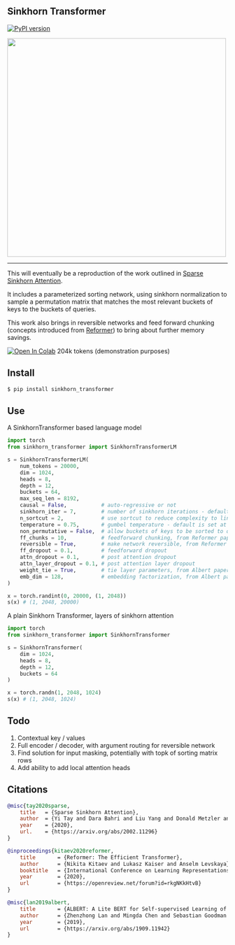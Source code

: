 ## Sinkhorn Transformer

[![PyPI version](https://badge.fury.io/py/sinkhorn-transformer.svg)](https://badge.fury.io/py/sinkhorn-transformer)

<img src="./sinkhorn.png" width="500">

---

This will eventually be a reproduction of the work outlined in <a href="https://arxiv.org/abs/2002.11296">Sparse Sinkhorn Attention</a>.

It includes a parameterized sorting network, using sinkhorn normalization to sample a permutation matrix that matches the most relevant buckets of keys to the buckets of queries.

This work also brings in reversible networks and feed forward chunking (concepts introduced from <a href="https://openreview.net/forum?id=rkgNKkHtvB">Reformer</a>) to bring about further memory savings.

[![Open In Colab](https://colab.research.google.com/assets/colab-badge.svg)](https://colab.research.google.com/drive/1Eej8U4pP5ldZOz3tHwpoBFgmQqLhQLUq) 204k tokens (demonstration purposes)

## Install

```bash
$ pip install sinkhorn_transformer
```

## Use

A SinkhornTransformer based language model

```python
import torch
from sinkhorn_transformer import SinkhornTransformerLM

s = SinkhornTransformerLM(
    num_tokens = 20000,
    dim = 1024,
    heads = 8,
    depth = 12,
    buckets = 64,
    max_seq_len = 8192,
    causal = False,           # auto-regressive or not
    sinkhorn_iter = 7,        # number of sinkhorn iterations - default is set at reported best in paper
    n_sortcut = 2,            # use sortcut to reduce complexity to linear time
    temperature = 0.75,       # gumbel temperature - default is set at reported best in paper
    non_permutative = False,  # allow buckets of keys to be sorted to queries more than once
    ff_chunks = 10,           # feedforward chunking, from Reformer paper
    reversible = True,        # make network reversible, from Reformer paper
    ff_dropout = 0.1,         # feedforward dropout
    attn_dropout = 0.1,       # post attention dropout
    attn_layer_dropout = 0.1, # post attention layer dropout
    weight_tie = True,        # tie layer parameters, from Albert paper
    emb_dim = 128,            # embedding factorization, from Albert paper
)

x = torch.randint(0, 20000, (1, 2048))
s(x) # (1, 2048, 20000)
```

A plain Sinkhorn Transformer, layers of sinkhorn attention

```python
import torch
from sinkhorn_transformer import SinkhornTransformer

s = SinkhornTransformer(
    dim = 1024,
    heads = 8,
    depth = 12,
    buckets = 64
)

x = torch.randn(1, 2048, 1024)
s(x) # (1, 2048, 1024)
```

## Todo

1. Contextual key / values
2. Full encoder / decoder, with argument routing for reversible network
3. Find solution for input masking, potentially with topk of sorting matrix rows
4. Add ability to add local attention heads

## Citations

```bibtex
@misc{tay2020sparse,
    title   = {Sparse Sinkhorn Attention},
    author  = {Yi Tay and Dara Bahri and Liu Yang and Donald Metzler and Da-Cheng Juan},
    year    = {2020},
    url.    = {https://arxiv.org/abs/2002.11296}
}
```

```bibtex
@inproceedings{kitaev2020reformer,
    title       = {Reformer: The Efficient Transformer},
    author      = {Nikita Kitaev and Lukasz Kaiser and Anselm Levskaya},
    booktitle   = {International Conference on Learning Representations},
    year        = {2020},
    url         = {https://openreview.net/forum?id=rkgNKkHtvB}
}
```

```bibtex
@misc{lan2019albert,
    title       = {ALBERT: A Lite BERT for Self-supervised Learning of Language Representations},
    author      = {Zhenzhong Lan and Mingda Chen and Sebastian Goodman and Kevin Gimpel and Piyush Sharma and Radu Soricut},
    year        = {2019},
    url         = {https://arxiv.org/abs/1909.11942}
}
```